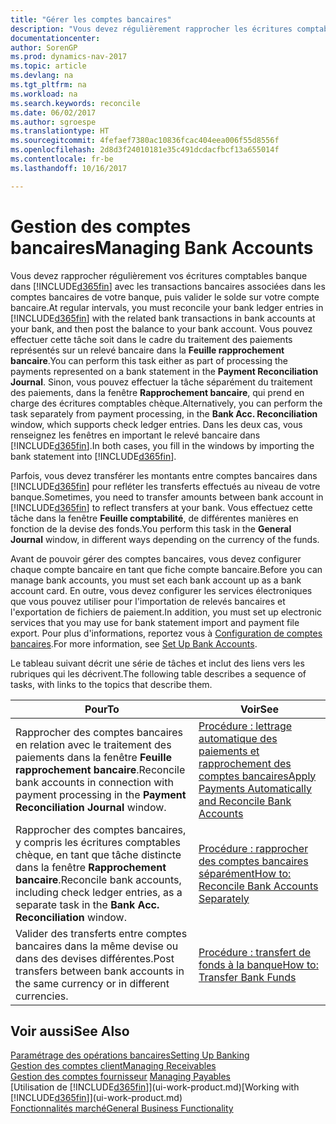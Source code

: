 ```yaml
---
title: "Gérer les comptes bancaires"
description: "Vous devez régulièrement rapprocher les écritures comptables bancaires dans Dynamics NAV avec les transactions bancaires associées à vos comptes bancaires."
documentationcenter: 
author: SorenGP
ms.prod: dynamics-nav-2017
ms.topic: article
ms.devlang: na
ms.tgt_pltfrm: na
ms.workload: na
ms.search.keywords: reconcile
ms.date: 06/02/2017
ms.author: sgroespe
ms.translationtype: HT
ms.sourcegitcommit: 4fefaef7380ac10836fcac404eea006f55d8556f
ms.openlocfilehash: 2d8d3f24010181e35c491dcdacfbcf13a655014f
ms.contentlocale: fr-be
ms.lasthandoff: 10/16/2017

---
```

# <a name="managing-bank-accounts"></a><span data-ttu-id="a38b0-103">Gestion des comptes bancaires</span><span class="sxs-lookup"><span data-stu-id="a38b0-103">Managing Bank Accounts</span></span>
<span data-ttu-id="a38b0-104">Vous devez rapprocher régulièrement vos écritures comptables banque dans [!INCLUDE[d365fin](includes/d365fin_md.md)] avec les transactions bancaires associées dans les comptes bancaires de votre banque, puis valider le solde sur votre compte bancaire.</span><span class="sxs-lookup"><span data-stu-id="a38b0-104">At regular intervals, you must reconcile your bank ledger entries in [!INCLUDE[d365fin](includes/d365fin_md.md)] with the related bank transactions in bank accounts at your bank, and then post the balance to your bank account.</span></span> <span data-ttu-id="a38b0-105">Vous pouvez effectuer cette tâche soit dans le cadre du traitement des paiements représentés sur un relevé bancaire dans la **Feuille rapprochement bancaire**.</span><span class="sxs-lookup"><span data-stu-id="a38b0-105">You can perform this task either as part of processing the payments represented on a bank statement in the **Payment Reconciliation Journal**.</span></span> <span data-ttu-id="a38b0-106">Sinon, vous pouvez effectuer la tâche séparément du traitement des paiements, dans la fenêtre **Rapprochement bancaire**, qui prend en charge des écritures comptables chèque.</span><span class="sxs-lookup"><span data-stu-id="a38b0-106">Alternatively, you can perform the task separately from payment processing, in the **Bank Acc. Reconciliation** window, which supports check ledger entries.</span></span> <span data-ttu-id="a38b0-107">Dans les deux cas, vous renseignez les fenêtres en important le relevé bancaire dans [!INCLUDE[d365fin](includes/d365fin_md.md)].</span><span class="sxs-lookup"><span data-stu-id="a38b0-107">In both cases, you fill in the windows by importing the bank statement into [!INCLUDE[d365fin](includes/d365fin_md.md)].</span></span>

<span data-ttu-id="a38b0-108">Parfois, vous devez transférer les montants entre comptes bancaires dans [!INCLUDE[d365fin](includes/d365fin_md.md)] pour refléter les transferts effectués au niveau de votre banque.</span><span class="sxs-lookup"><span data-stu-id="a38b0-108">Sometimes, you need to transfer amounts between bank account in [!INCLUDE[d365fin](includes/d365fin_md.md)] to reflect transfers at your bank.</span></span> <span data-ttu-id="a38b0-109">Vous effectuez cette tâche dans la fenêtre **Feuille comptabilité**, de différentes manières en fonction de la devise des fonds.</span><span class="sxs-lookup"><span data-stu-id="a38b0-109">You perform this task in the **General Journal** window, in different ways depending on the currency of the funds.</span></span>

<span data-ttu-id="a38b0-110">Avant de pouvoir gérer des comptes bancaires, vous devez configurer chaque compte bancaire en tant que fiche compte bancaire.</span><span class="sxs-lookup"><span data-stu-id="a38b0-110">Before you can manage bank accounts, you must set each bank account up as a bank account card.</span></span> <span data-ttu-id="a38b0-111">En outre, vous devez configurer les services électroniques que vous pouvez utiliser pour l'importation de relevés bancaires et l'exportation de fichiers de paiement.</span><span class="sxs-lookup"><span data-stu-id="a38b0-111">In addition, you must set up electronic services that you may use for bank statement import and payment file export.</span></span> <span data-ttu-id="a38b0-112">Pour plus d'informations, reportez vous à [Configuration de comptes bancaires](bank-setup-banking.md).</span><span class="sxs-lookup"><span data-stu-id="a38b0-112">For more information, see [Set Up Bank Accounts](bank-setup-banking.md).</span></span>

<span data-ttu-id="a38b0-113">Le tableau suivant décrit une série de tâches et inclut des liens vers les rubriques qui les décrivent.</span><span class="sxs-lookup"><span data-stu-id="a38b0-113">The following table describes a sequence of tasks, with links to the topics that describe them.</span></span>

| <span data-ttu-id="a38b0-114">Pour</span><span class="sxs-lookup"><span data-stu-id="a38b0-114">To</span></span> | <span data-ttu-id="a38b0-115">Voir</span><span class="sxs-lookup"><span data-stu-id="a38b0-115">See</span></span> |
| --- | --- |
| <span data-ttu-id="a38b0-116">Rapprocher des comptes bancaires en relation avec le traitement des paiements dans la fenêtre **Feuille rapprochement bancaire**.</span><span class="sxs-lookup"><span data-stu-id="a38b0-116">Reconcile bank accounts in connection with payment processing in the **Payment Reconciliation Journal** window.</span></span> |[<span data-ttu-id="a38b0-117">Procédure : lettrage automatique des paiements et rapprochement des comptes bancaires</span><span class="sxs-lookup"><span data-stu-id="a38b0-117">Apply Payments Automatically and Reconcile Bank Accounts</span></span>](receivables-apply-payments-auto-reconcile-bank-accounts.md) |
| <span data-ttu-id="a38b0-118">Rapprocher des comptes bancaires, y compris les écritures comptables chèque, en tant que tâche distincte dans la fenêtre **Rapprochement bancaire**.</span><span class="sxs-lookup"><span data-stu-id="a38b0-118">Reconcile bank accounts, including check ledger entries, as a separate task in the **Bank Acc. Reconciliation** window.</span></span> |[<span data-ttu-id="a38b0-119">Procédure : rapprocher des comptes bancaires séparément</span><span class="sxs-lookup"><span data-stu-id="a38b0-119">How to: Reconcile Bank Accounts Separately</span></span>](bank-how-reconcile-bank-accounts-separately.md) |
| <span data-ttu-id="a38b0-120">Valider des transferts entre comptes bancaires dans la même devise ou dans des devises différentes.</span><span class="sxs-lookup"><span data-stu-id="a38b0-120">Post transfers between bank accounts in the same currency or in different currencies.</span></span> |[<span data-ttu-id="a38b0-121">Procédure : transfert de fonds à la banque</span><span class="sxs-lookup"><span data-stu-id="a38b0-121">How to: Transfer Bank Funds</span></span>](bank-how-transfer-bank-funds.md) |

## <a name="see-also"></a><span data-ttu-id="a38b0-122">Voir aussi</span><span class="sxs-lookup"><span data-stu-id="a38b0-122">See Also</span></span>
[<span data-ttu-id="a38b0-123">Paramétrage des opérations bancaires</span><span class="sxs-lookup"><span data-stu-id="a38b0-123">Setting Up Banking</span></span>](bank-setup-banking.md)  
[<span data-ttu-id="a38b0-124">Gestion des comptes client</span><span class="sxs-lookup"><span data-stu-id="a38b0-124">Managing Receivables</span></span>](receivables-manage-receivables.md)  
<span data-ttu-id="a38b0-125">[Gestion des comptes fournisseur](payables-manage-payables.md)  </span><span class="sxs-lookup"><span data-stu-id="a38b0-125">[Managing Payables](payables-manage-payables.md)  </span></span>  
<span data-ttu-id="a38b0-126">[Utilisation de [!INCLUDE[d365fin](includes/d365fin_md.md)]](ui-work-product.md)</span><span class="sxs-lookup"><span data-stu-id="a38b0-126">[Working with [!INCLUDE[d365fin](includes/d365fin_md.md)]](ui-work-product.md)</span></span>  
[<span data-ttu-id="a38b0-127">Fonctionnalités marché</span><span class="sxs-lookup"><span data-stu-id="a38b0-127">General Business Functionality</span></span>](ui-across-business-areas.md)  

